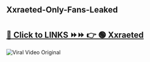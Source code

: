 
 ## Xxraeted-Only-Fans-Leaked

# <h2><a href="https://clipsfans.com/Xxraeted&ref=git">🔗 Click to LINKS ⏩⏩ 👉 🟢 Xxraeted </a></h2>

<a href="https://clipsfans.com/Xxraeted&ref=git" rel="nofollow" data-target="animated-image.originalLink"><img src="https://i.ibb.co.com/xMMVF88/686577567.gif" alt="Viral Video Original" style="max-width: 100%; display: inline-block;" data-target="animated-image.originalImage"></a>
